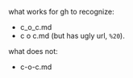 
what works for gh to recognize:
- c_o_c.md
- c o c.md (but has ugly url, `%20`).

what does not:
- c-o-c.md
